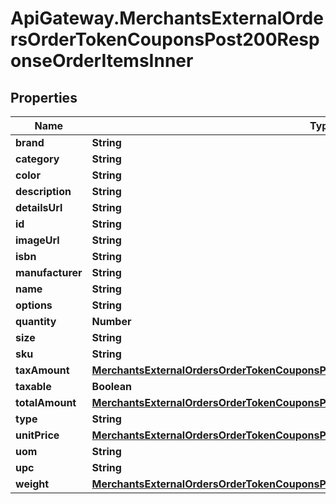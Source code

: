 # ApiGateway.MerchantsExternalOrdersOrderTokenCouponsPost200ResponseOrderItemsInner

## Properties

Name | Type | Description | Notes
------------ | ------------- | ------------- | -------------
**brand** | **String** |  | 
**category** | **String** |  | 
**color** | **String** |  | 
**description** | **String** |  | 
**detailsUrl** | **String** |  | 
**id** | **String** |  | 
**imageUrl** | **String** |  | 
**isbn** | **String** |  | 
**manufacturer** | **String** |  | 
**name** | **String** |  | 
**options** | **String** |  | 
**quantity** | **Number** |  | 
**size** | **String** |  | 
**sku** | **String** |  | 
**taxAmount** | [**MerchantsExternalOrdersOrderTokenCouponsPost200ResponseOrderItemsInnerTaxAmount**](MerchantsExternalOrdersOrderTokenCouponsPost200ResponseOrderItemsInnerTaxAmount.md) |  | [optional] 
**taxable** | **Boolean** |  | 
**totalAmount** | [**MerchantsExternalOrdersOrderTokenCouponsPost200ResponseOrderItemsInnerTotalAmount**](MerchantsExternalOrdersOrderTokenCouponsPost200ResponseOrderItemsInnerTotalAmount.md) |  | [optional] 
**type** | **String** |  | 
**unitPrice** | [**MerchantsExternalOrdersOrderTokenCouponsPost200ResponseOrderItemsInnerTaxAmount**](MerchantsExternalOrdersOrderTokenCouponsPost200ResponseOrderItemsInnerTaxAmount.md) |  | [optional] 
**uom** | **String** |  | 
**upc** | **String** |  | 
**weight** | [**MerchantsExternalOrdersOrderTokenCouponsPost200ResponseOrderItemsInnerWeight**](MerchantsExternalOrdersOrderTokenCouponsPost200ResponseOrderItemsInnerWeight.md) |  | [optional] 


